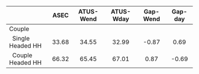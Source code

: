 
|                      |         ASEC |    ATUS-Wend |    ATUS-Wday |     Gap-Wend |      Gap-day |
| -------------------- | :----------: | :----------: | :----------: | :----------: | :----------: |
| Couple               |              |              |              |              |              |
| &nbsp;&nbsp;Single Headed HH |        33.68 |        34.55 |        32.99 |        -0.87 |         0.69 |
| &nbsp;&nbsp;Couple Headed HH |        66.32 |        65.45 |        67.01 |         0.87 |        -0.69 |

